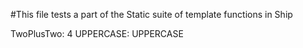 #This file tests a part of the Static suite of template functions in Ship

TwoPlusTwo: 4
UPPERCASE: UPPERCASE
